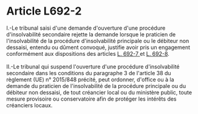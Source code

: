 # Article L692-2

<p>I.-Le tribunal saisi d'une demande d'ouverture d'une procédure d'insolvabilité secondaire rejette la demande lorsque le praticien de l'insolvabilité de la procédure d'insolvabilité principale ou le débiteur non dessaisi, entendu ou dûment convoqué, justifie avoir pris un engagement conformément aux dispositions des articles <a href='/affichCodeArticle.do?cidTexte=LEGITEXT000005634379&idArticle=LEGIARTI000035946548&dateTexte=&categorieLien=cid'>L. 692-7 </a>et <a href='/affichCodeArticle.do?cidTexte=LEGITEXT000005634379&idArticle=LEGIARTI000035946550&dateTexte=&categorieLien=cid'>L. 692-8</a>. <br/><br/>II.-Le tribunal qui suspend l'ouverture d'une procédure d'insolvabilité secondaire dans les conditions du paragraphe 3 de l'article 38 du règlement (UE) n° 2015/848 précité, peut ordonner, d'office ou à la demande du praticien de l'insolvabilité de la procédure principale ou du débiteur non dessaisi, de tout créancier local ou du ministère public, toute mesure provisoire ou conservatoire afin de protéger les intérêts des créanciers locaux.</p>